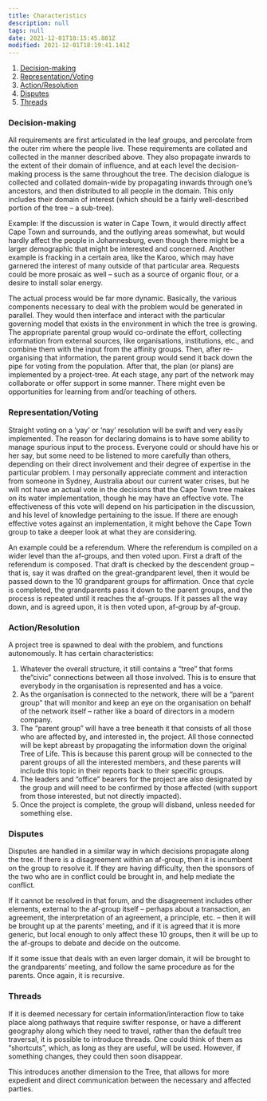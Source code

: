 ```yaml
---
title: Characteristics
description: null
tags: null
date: 2021-12-01T18:15:45.881Z
modified: 2021-12-01T18:19:41.141Z
---
```


1. [Decision-making](#decision-making)
2. [Representation/Voting](#representationvoting)
3. [Action/Resolution](#actionresolution)
4. [Disputes](#disputes)
5. [Threads](#threads)

### Decision-making

All requirements are first articulated in the leaf groups, and percolate from the outer rim where the people live. These requirements are collated and collected in the manner described above. They also propagate inwards to the extent of their domain of influence, and at each level the decision-making process is the same throughout the tree. The decision dialogue is collected and collated domain-wide by propagating inwards through one’s ancestors, and then distributed to all people in the domain. This only includes their domain of interest (which should be a fairly well-described portion of the tree – a sub-tree).

Example: If the discussion is water in Cape Town, it would directly affect Cape Town and surrounds, and the outlying areas somewhat, but would hardly affect the people in Johannesburg, even though there might be a larger demographic that might be interested and concerned. Another example is fracking in a certain area, like the Karoo, which may have garnered the interest of many outside of that particular area. Requests could be more prosaic as well – such as a source of organic flour, or a desire to install solar energy.

The actual process would be far more dynamic. Basically, the various components necessary to deal with the problem would be generated in parallel. They would then interface and interact with the particular governing model that exists in the environment in which the tree is growing. The appropriate parental group would co-ordinate the effort, collecting information from external sources, like organisations, institutions, etc., and combine them with the input from the affinity groups. Then, after re-organising that information, the parent group would send it back down the pipe for voting from the population. After that, the plan (or plans) are implemented by a project-tree. At each stage, any part of the network may collaborate or offer support in some manner. There might even be opportunities for learning from and/or teaching of others.

### Representation/Voting

Straight voting on a ‘yay’ or ‘nay’ resolution will be swift and very easily implemented. The reason for declaring domains is to have some ability to manage spurious input to the process. Everyone could or should have his or her say, but some need to be listened to more carefully than others, depending on their direct involvement and their degree of expertise in the particular problem. I may personally appreciate comment and interaction from someone in Sydney, Australia about our current water crises, but he will not have an actual vote in the decisions that the Cape Town tree makes on its water implementation, though he may have an effective vote. The effectiveness of this vote will depend on his participation in the discussion, and his level of knowledge pertaining to the issue. If there are enough effective votes against an implementation, it might behove the Cape Town group to take a deeper look at what they are considering.

An example could be a referendum. Where the referendum is compiled on a wider level than the af-groups, and then voted upon. First a draft of the referendum is composed. That draft is checked by the descendent group – that is, say it was drafted on the great-grandparent level, then it would be passed down to the 10 grandparent groups for affirmation. Once that cycle is completed, the grandparents pass it down to the parent groups, and the process is repeated until it reaches the af-groups. If it passes all the way down, and is agreed upon, it is then voted upon, af-group by af-group.

### Action/Resolution

A project tree is spawned to deal with the problem, and functions autonomously. It has certain characteristics:

1. Whatever the overall structure, it still contains a “tree” that forms the“civic” connections between all those involved. This is to ensure that everybody in the organisation is represented and has a voice.
2. As the organisation is connected to the network, there will be a “parent group” that will monitor and keep an eye on the organisation on behalf of the network itself – rather like a board of directors in a modern company.
3. The “parent group” will have a tree beneath it that consists of all those who are affected by, and interested in, the project. All those connected will be kept abreast by propagating the information down the original Tree of Life. This is because this parent group will be connected to the parent groups of all the interested members, and these parents will include this topic in their reports back to their specific groups.
4. The leaders and “office” bearers for the project are also designated by the group and will need to be confirmed by those affected (with support from those interested, but not directly impacted).
5. Once the project is complete, the group will disband, unless needed for something else.

### Disputes

Disputes are handled in a similar way in which decisions propagate along the tree. If there is a disagreement within an af-group, then it is incumbent on the group to resolve it. If they are having difficulty, then the sponsors of the two who are in conflict could be brought in, and help mediate the conflict.

If it cannot be resolved in that forum, and the disagreement includes other elements, external to the af-group itself – perhaps about a transaction, an agreement, the interpretation of an agreement, a principle, etc. – then it will be brought up at the parents’ meeting, and if it is agreed that it is more generic, but local enough to only affect these 10 groups, then it will be up to the af-groups to debate and decide on the outcome.

If it some issue that deals with an even larger domain, it will be brought to the grandparents’ meeting, and follow the same procedure as for the parents. Once again, it is recursive.

### Threads

If it is deemed necessary for certain information/interaction flow to take place along pathways that require swifter response, or have a different geography along which they need to travel, rather than the default tree traversal, it is possible to introduce threads. One could think of them as “shortcuts”, which, as long as they are useful, will be used. However, if something changes, they could then soon disappear.

This introduces another dimension to the Tree, that allows for more expedient and direct communication between the necessary and affected parties.
